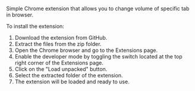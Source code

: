 Simple Chrome extension that allows you to change volume of specific tab in browser.

To install the extension:

1. Download the extension from GitHub.
2. Extract the files from the zip folder.
3. Open the Chrome browser and go to the Extensions page.
4. Enable the developer mode by toggling the switch located at the top right corner of the Extensions page.
5. Click on the "Load unpacked" button.
6. Select the extracted folder of the extension.
7. The extension will be loaded and ready to use.
